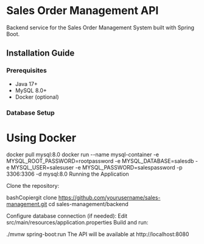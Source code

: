 # Sales Order Management API

Backend service for the Sales Order Management System built with Spring Boot.

## Installation Guide

### Prerequisites

- Java 17+
- MySQL 8.0+
- Docker (optional)

### Database Setup

# Using Docker
docker pull mysql:8.0
docker run --name mysql-container -e MYSQL_ROOT_PASSWORD=rootpassword -e MYSQL_DATABASE=salesdb -e MYSQL_USER=salesuser -e MYSQL_PASSWORD=salespassword -p 3306:3306 -d mysql:8.0
Running the Application

Clone the repository:

bashCopiergit clone https://github.com/yourusername/sales-management.git
cd sales-management/backend

Configure database connection (if needed):
Edit src/main/resources/application.properties
Build and run:

./mvnw spring-boot:run
The API will be available at http://localhost:8080

